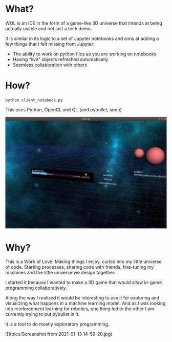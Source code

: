What?
=====

WOL is an IDE in the form of a game-like 3D universe that intends at being actually 
usable and not just a tech demo. 

It is similar in its logic to a set of Jupyter notebooks and aims at adding a few things that I
felt missing from Jupyter: 
- The ability to work on python files as you are working on notebooks
- Having "live" objects refreshed automatically
- Seemless collaboration with others

How?
====

`python client_notebook.py`

This uses Python, OpenGL and Qt. (and pybullet, soon)

![](pics/Screenshot%20from%202019-12-21%2013-26-52.jpg)

Why?
====

This is a Work of Love. Making things I enjoy, curled into my little universe of code.
Starting processes, sharing code with friends, fine-tuning my machines and the little universe
we design together.

I started it because I wanted to make a 3D game that would allow in-game programming collaboratively.

Along the way I realized it would be interesting to use it for exploring and visualizing what
happens in a machine learning model. And as I was looking into reinforcement learning for robotics, 
one thing led to the other I am currently trying to put pybullet in it.

It is a tool to do mostly exploratory programming.

![](pics/Screenshot from 2021-01-13 14-59-20.jpg)